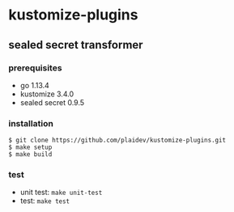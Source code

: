 # kustomize-plugins

## sealed secret transformer

### prerequisites

- go 1.13.4
- kustomize 3.4.0
- sealed secret 0.9.5

### installation

```
$ git clone https://github.com/plaidev/kustomize-plugins.git
$ make setup
$ make build
```

### test

- unit test: `make unit-test`
- test: `make test`